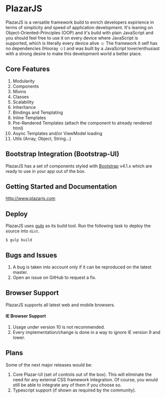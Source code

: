 # PlazarJS

PlazarJS is a versatile framework build to enrich developers expirience in terms of simplicity and speed of application development. 
It's leaning on Object-Oriented-Principles (OOP) and it's build with plain JavaScript and you should feel free to use it on every device where JavaScript is supported, which is literally every device alive &#x263A; The framework it self has no dependencies (Hooray &#x263A;) and was built by a JavaScript lover/enthusiast with a strong desire to make this development world a better place.

## Core Features

1. Modularity
2. Components
3. Mixins
4. Classes
5. Scalability
6. Inheritance
7. Bindings and Templating
8. Inline Templates
9. Pre-Rendered Templates (attach the component to already rendered html)
10. Async Templates and/or ViewModel loading
11. Utils (Array, Object, String...)

## Bootstrap Integration (Bootstrap-UI)

PlazarJS has a set of components styled with [Bootstrap](http://getbootstrap.com/) v4.1.x which are ready to use in your app out of the box.

## Getting Started and Documentation

http://www.plazarjs.com

## Deploy

PlazarJS uses [gulp](http://gulpjs.com/) as its build tool. Run the following task to deploy the source into `dist`.

```
$ gulp build
```

## Bugs and Issues

1. A bug is taken into account only if it can be reproduced on the latest master.
2. Open an issue on GitHub to request a fix.

## Browser Support

PlazarJS supports all latest web and mobile browsers.

#### IE Browser Support

1. Usage under version 10 is not recommended.
2. Every implementation/change is done in a way to ignore IE version 9 and lower.

## Plans

Some of the next major releases would be:

1. Core Plazar-UI (set of controls out of the box). This will eliminate the need for any external CSS framework integration. Of course, you would still be able to integrate any of them if you choose so.
2. Typescript support (if shown as required by the community).
